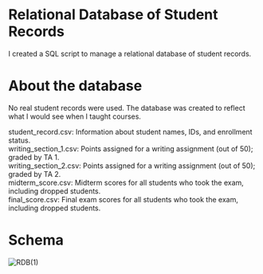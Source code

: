 # Relational Database of Student Records
I created a SQL script to manage a relational database of student records. 

# About the database
No real student records were used. The database was created to reflect what I would see when I taught courses.

student_record.csv: Information about student names, IDs, and enrollment status.<br />
writing_section_1.csv: Points assigned for a writing assignment (out of 50); graded by TA 1.<br />
writing_section_2.csv: Points assigned for a writing assignment (out of 50); graded by TA 2.<br />
midterm_score.csv: Midterm scores for all students who took the exam, including dropped students.<br />
final_score.csv: Final exam scores for all students who took the exam, including dropped students.

# Schema
![RDB(1)](https://github.com/user-attachments/assets/f3b84dde-0e53-4ad8-83e5-11cf6cf74359)
